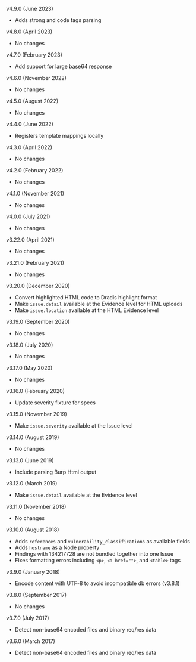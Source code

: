 v4.9.0 (June 2023)
  - Adds strong and code tags parsing

v4.8.0 (April 2023)
  - No changes

v4.7.0 (February 2023)
  - Add support for large base64 response

v4.6.0 (November 2022)
  - No changes

v4.5.0 (August 2022)
  - No changes

v4.4.0 (June 2022)
  - Registers template mappings locally

v4.3.0 (April 2022)
  - No changes

v4.2.0 (February 2022)
  - No changes

v4.1.0 (November 2021)
  - No changes

v4.0.0 (July 2021)
  - No changes

v3.22.0 (April 2021)
  - No changes

v3.21.0 (February 2021)
  - No changes

v3.20.0 (December 2020)
  - Convert highlighted HTML code to Dradis highlight format
  - Make `issue.detail` available at the Evidence level for HTML uploads
  - Make `issue.location` available at the HTML Evidence level

v3.19.0 (September 2020)
  - No changes

v3.18.0 (July 2020)
  - No changes

v3.17.0 (May 2020)
  - No changes

v3.16.0 (February 2020)
  - Update severity fixture for specs

v3.15.0 (November 2019)
  - Make `issue.severity` available at the Issue level

v3.14.0 (August 2019)
  - No changes

v3.13.0 (June 2019)
  - Include parsing Burp Html output

v3.12.0 (March 2019)
  - Make `issue.detail` available at the Evidence level

v3.11.0 (November 2018)
  - No changes

v3.10.0 (August 2018)
  - Adds `references` and `vulnerability_classifications` as available fields
  - Adds `hostname` as a Node property
  - Findings with <type>134217728</type> are not bundled together into one Issue
  - Fixes formatting errors including `<p>`, `<a href="">`, and `<table>` tags

v3.9.0 (January 2018)
  - Encode content with UTF-8 to avoid incompatible db errors (v3.8.1)

v3.8.0 (September 2017)
  - No changes

v3.7.0 (July 2017)
  - Detect non-base64 encoded files and binary req/res data

v3.6.0 (March 2017)
  - Detect non-base64 encoded files and binary req/res data
